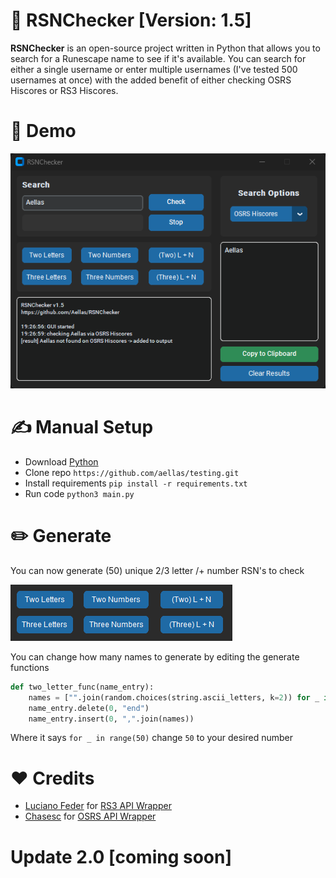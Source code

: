 # 🔎 RSNChecker [Version: 1.5]
**RSNChecker** is an open-source project written in Python that allows you to search for a Runescape name to see if it's available. You can search for either a single username or enter multiple usernames (I've tested 500 usernames at once) with the added benefit of either checking OSRS Hiscores or RS3 Hiscores.

# 🧭 Demo 
![Image](/images/image.png?raw=true "Demo")

# ✍️ Manual Setup
+ Download [Python](https://www.python.org/)
+ Clone repo `https://github.com/aellas/testing.git`
+ Install requirements `pip install -r requirements.txt`
+ Run code `python3 main.py` <br />

# ✏️ Generate
You can now generate (50) unique 2/3 letter /+ number RSN's to check

![Image](/images/generate.png?raw=true "Generate")

You can change how many names to generate by editing the generate functions
```python
def two_letter_func(name_entry):
    names = ["".join(random.choices(string.ascii_letters, k=2)) for _ in range(50)]
    name_entry.delete(0, "end")
    name_entry.insert(0, ",".join(names))
```
Where it says `for _ in range(50)` change `50` to your desired number

# ❤️ Credits
+ [Luciano Feder](https://github.com/lucianofeder) for [RS3 API Wrapper](https://github.com/lucianofeder/runescape3-api-wrapper)
+ [Chasesc](https://github.com/Chasesc) for [OSRS API Wrapper](https://github.com/Chasesc/OSRS-API-Wrapper)

# Update 2.0 [coming soon]



